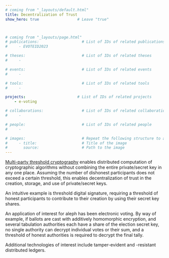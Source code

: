 ```yaml
---
# coming from "_layouts/default.html"
title: Decentralization of Trust
show_hero: true                 # Leave "true"



# coming from "_layouts/page.html"
# publications:                   # List of IDs of related publications
#     - EVOTEID2023

# theses:                         # List of IDs of related theses
#     - 

# events:                         # List of IDs of related events
#     - 

# tools:                          # List of IDs of related tools
#     - 

projects:                       # List of IDs of related projects
    - e-voting

# collaborations:                 # List of IDs of related collaborations
#     - 

# people:                         # List of IDs of related people
#     - 

# images:                         # Repeat the following structure to add more images
#     - title:                    # Title of the image
#       source:                   # Path to the image
---
```


[Multi-party threshold cryptography](https://csrc.nist.gov/Projects/threshold-cryptography) enables distributed computation of cryptographic algorithms without combining the entire private/secret key in any one place. Assuming the number of dishonest participants does not exceed a certain threshold, this enables decentralization of trust in the creation, storage, and use of private/secret keys.

An intuitive example is threshold digital signature, requiring a threshold of honest participants to contribute to their creation by using their secret key shares.

An application of interest for aleph has been electronic voting. By way of example, if ballots are cast with additively homomorphic encryption, and several tabulation authorities each have a share of the election secret key, no single authority can decrypt individual votes or their sum, and a threshold of honest authorities is required to decrypt the final tally.

Additional technologies of interest include tamper-evident and -resistant distributed ledgers.
